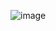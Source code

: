 ![image](https://user-images.githubusercontent.com/31981663/195618961-72d43876-1ed7-48fc-949b-911642e9981e.png)
